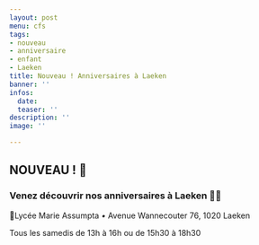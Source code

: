 ```yaml
---
layout: post
menu: cfs
tags:
- nouveau
- anniversaire
- enfant
- Laeken
title: Nouveau ! Anniversaires à Laeken
banner: ''
infos:
  date: 
  teaser: ''
description: ''
image: ''

---
```

## NOUVEAU ! 🎉

### Venez découvrir nos anniversaires à Laeken 🎂🎁

📍Lycée Marie Assumpta _•_ Avenue Wannecouter 76, 1020 Laeken

Tous les samedis de 13h à 16h ou de 15h30 à 18h30